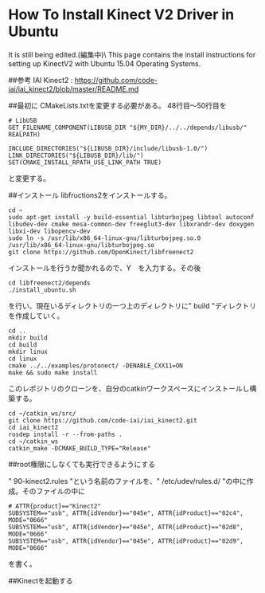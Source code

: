 # How To Install Kinect V2 Driver in Ubuntu
It is still being edited.(編集中)\\
This page contains the install instructions for setting up KinectV2 with Ubuntu 15.04 Operating Systems.

##参考
IAI Kinect2 : https://github.com/code-iai/iai_kinect2/blob/master/README.md

##最初に
CMakeLists.txtを変更する必要がある。
48行目～50行目を
```
# LibUSB
GET_FILENAME_COMPONENT(LIBUSB_DIR "${MY_DIR}/../../depends/libusb/" REALPATH)

INCLUDE_DIRECTORIES("${LIBUSB_DIR}/include/libusb-1.0/")
LINK_DIRECTORIES("${LIBUSB_DIR}/lib/")
SET(CMAKE_INSTALL_RPATH_USE_LINK_PATH TRUE)
```
と変更する。


##インストール
libfructions2をインストールする。
```
cd ~
sudo apt-get install -y build-essential libturbojpeg libtool autoconf libudev-dev cmake mesa-common-dev freeglut3-dev libxrandr-dev doxygen libxi-dev libopencv-dev
sudo ln -s /usr/lib/x86_64-linux-gnu/libturbojpeg.so.0 /usr/lib/x86_64-linux-gnu/libturbojpeg.so
git clone https://github.com/OpenKinect/libfreenect2
```
インストールを行うか聞かれるので、Y　を入力する。その後
```
cd libfreenect2/depends
./install_ubuntu.sh
```
を行い、現在いるディレクトリの一つ上のディレクトリに" build "ディレクトリを作成していく。
```
cd ..
mkdir build
cd build
mkdir linux
cd linux
cmake ../../examples/protonect/ -DENABLE_CXX11=ON
make && sudo make install
```

このレポジトリのクローンを、自分のcatkinワークスペースにインストールし構築する。
```
cd ~/catkin_ws/src/
git clone https://github.com/code-iai/iai_kinect2.git
cd iai_kinect2
rosdep install -r --from-paths .
cd ~/catkin_ws
catkin_make -DCMAKE_BUILD_TYPE="Release"
```

##root権限にしなくても実行できるようにする

" 90-kinect2.rules "という名前のファイルを、" /etc/udev/rules.d/ "の中に作成。そのファイルの中に
```
# ATTR{product}=="Kinect2"
SUBSYSTEM=="usb", ATTR{idVendor}=="045e", ATTR{idProduct}=="02c4", MODE="0666"
SUBSYSTEM=="usb", ATTR{idVendor}=="045e", ATTR{idProduct}=="02d8", MODE="0666"
SUBSYSTEM=="usb", ATTR{idVendor}=="045e", ATTR{idProduct}=="02d9", MODE="0666"
```
を書く。

##Kinectを起動する
